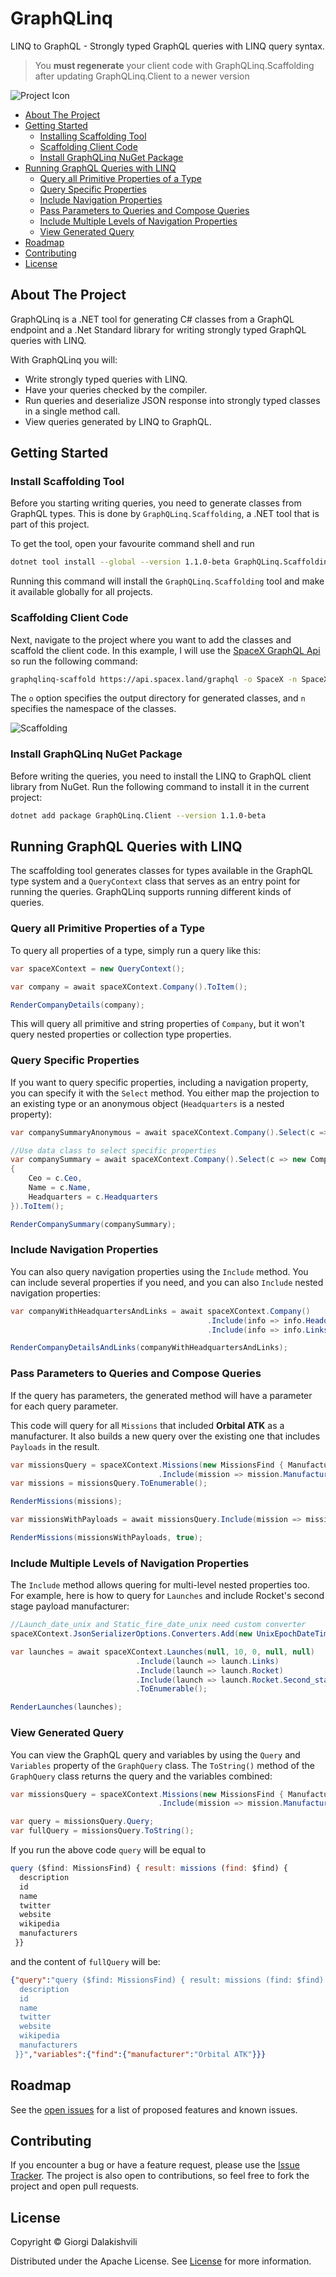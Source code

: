 # GraphQLinq

LINQ to GraphQL - Strongly typed GraphQL queries with LINQ query syntax.

> You **must regenerate** your client code with GraphQLinq.Scaffolding after updating GraphQLinq.Client to a newer version

![Project Icon](https://github.com/Giorgi/GraphQLinq/raw/main/docs/Images/Icon.png "GraphQLinq Project Icon")

- [About The Project](#about-the-project)
- [Getting Started](#getting-started)
  - [Installing Scaffolding Tool](#installing-scaffolding-tool)
  - [Scaffolding Client Code](#scaffolding-client-code)
  - [Install GraphQLinq NuGet Package](#install-graphqlinq-nuget-package)
- [Running GraphQL Queries with LINQ](#running-graphql-queries-with-linq)
  - [Query all Primitive Properties of a Type](#query-all-primitive-properties-of-a-type)
  - [Query Specific Properties](#query-specific-properties)
  - [Include Navigation Properties](#include-navigation-properties)
  - [Pass Parameters to Queries and Compose Queries](#pass-parameters-to-queries-and-compose-queries)
  - [Include Multiple Levels of Navigation Properties](#include-multiple-levels-of-navigation-properties)
  - [View Generated Query](#view-generated-query)
- [Roadmap](#roadmap)
- [Contributing](#contributing)
- [License](#license)

## About The Project

GraphQLinq is a .NET tool for generating C# classes from a GraphQL endpoint and a .Net Standard library for writing strongly typed GraphQL queries with LINQ.

With GraphQLinq you will:

- Write strongly typed queries with LINQ.
- Have your queries checked by the compiler.
- Run queries and deserialize JSON response into strongly typed classes in a single method call.
- View queries generated by LINQ to GraphQL.

## Getting Started

### Install Scaffolding Tool

Before you starting writing queries, you need to generate classes from GraphQL types. This is done by `GraphQLinq.Scaffolding`, a .NET tool that is part of this project.

To get the tool, open your favourite command shell and run

```sh
dotnet tool install --global --version 1.1.0-beta GraphQLinq.Scaffolding
```

Running this command will install the `GraphQLinq.Scaffolding` tool and make it available globally for all projects.

### Scaffolding Client Code

Next, navigate to the project where you want to add the classes and scaffold the client code. In this example, I will use the [SpaceX GraphQL Api](https://api.spacex.land/graphql) so run the following command:

```sh
graphqlinq-scaffold https://api.spacex.land/graphql -o SpaceX -n SpaceX
```

The `o` option specifies the output directory for generated classes, and `n` specifies the namespace of the classes.

![Scaffolding](https://github.com/Giorgi/GraphQLinq/raw/main/docs/Images/Scaffolding.gif "Scaffolding GraphQL Client")

### Install GraphQLinq NuGet Package

Before writing the queries, you need to install the LINQ to GraphQL client library from NuGet. Run the following command to install it in the current project:

```sh
dotnet add package GraphQLinq.Client --version 1.1.0-beta
```

## Running GraphQL Queries with LINQ

The scaffolding tool generates classes for types available in the GraphQL type system and a `QueryContext` class that serves as an entry point for running the queries. GraphQLinq supports running different kinds of queries.

### Query all Primitive Properties of a Type

To query all properties of a type, simply run a query like this:

```cs
var spaceXContext = new QueryContext();

var company = await spaceXContext.Company().ToItem();

RenderCompanyDetails(company);
```

This will query all primitive and string properties of `Company`, but it won't query nested properties or collection type properties.

### Query Specific Properties

If you want to query specific properties, including a navigation property, you can specify it with the `Select` method. You either map the projection to an existing type or an anonymous object (`Headquarters` is a nested property):

```cs
var companySummaryAnonymous = await spaceXContext.Company().Select(c => new { c.Ceo, c.Name, c.Headquarters }).ToItem();

//Use data class to select specific properties
var companySummary = await spaceXContext.Company().Select(c => new CompanySummary
{
    Ceo = c.Ceo,
    Name = c.Name,
    Headquarters = c.Headquarters
}).ToItem();

RenderCompanySummary(companySummary);
```

### Include Navigation Properties

You can also query navigation properties using the `Include` method. You can include several properties if you need, and you can also `Include` nested navigation properties:

```cs
var companyWithHeadquartersAndLinks = await spaceXContext.Company()
                                            .Include(info => info.Headquarters)
                                            .Include(info => info.Links).ToItem();

RenderCompanyDetailsAndLinks(companyWithHeadquartersAndLinks);
```

### Pass Parameters to Queries and Compose Queries

If the query has parameters, the generated method will have a parameter for each query parameter.

This code will query for all `Missions` that included **Orbital ATK** as a manufacturer. It also builds a new query over the existing one that
includes `Payloads` in the result.

```cs
var missionsQuery = spaceXContext.Missions(new MissionsFind { Manufacturer = "Orbital ATK" }, null, null)
                                 .Include(mission => mission.Manufacturers);
var missions = missionsQuery.ToEnumerable();

RenderMissions(missions);

var missionsWithPayloads = await missionsQuery.Include(mission => mission.Payloads).ToEnumerable();

RenderMissions(missionsWithPayloads, true);
```

### Include Multiple Levels of Navigation Properties

The `Include` method allows quering for multi-level nested properties too. For example, here is how to query for `Launches` and include Rocket's second stage payload manufacturer:

```cs
//Launch_date_unix and Static_fire_date_unix need custom converter
spaceXContext.JsonSerializerOptions.Converters.Add(new UnixEpochDateTimeConverter());

var launches = await spaceXContext.Launches(null, 10, 0, null, null)
                            .Include(launch => launch.Links)
                            .Include(launch => launch.Rocket)
                            .Include(launch => launch.Rocket.Second_stage.Payloads.Select(payload => payload.Manufacturer))
                            .ToEnumerable();

RenderLaunches(launches);
```

### View Generated Query

You can view the GraphQL query and variables by using the `Query` and `Variables` property of the `GraphQuery` class. The `ToString()` method of the `GraphQuery` class returns the query and the variables combined:

```cs
var missionsQuery = spaceXContext.Missions(new MissionsFind { Manufacturer = "Orbital ATK" }, null, null)
                                 .Include(mission => mission.Manufacturers);

var query = missionsQuery.Query;
var fullQuery = missionsQuery.ToString();
```

If you run the above code `query` will be equal to

```js
query ($find: MissionsFind) { result: missions (find: $find) { 
  description
  id
  name
  twitter
  website
  wikipedia
  manufacturers
 }}
```

and the content of `fullQuery` will be:

```json
{"query":"query ($find: MissionsFind) { result: missions (find: $find) { 
  description
  id
  name
  twitter
  website
  wikipedia
  manufacturers
 }}","variables":{"find":{"manufacturer":"Orbital ATK"}}}
```

## Roadmap

See the [open issues](https://github.com/Giorgi/GraphQLinq/issues) for a list of proposed features and known issues.

## Contributing

If you encounter a bug or have a feature request, please use the [Issue Tracker](https://github.com/Giorgi/GraphQLinq/issues/new). The project is also open to contributions, so feel free to fork the project and open pull requests.

## License

Copyright © Giorgi Dalakishvili

Distributed under the Apache License. See [License](License.md) for more information.
